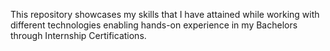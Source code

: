This repository showcases my skills that I have attained while working with different technologies enabling hands-on experience in my Bachelors through Internship Certifications.
